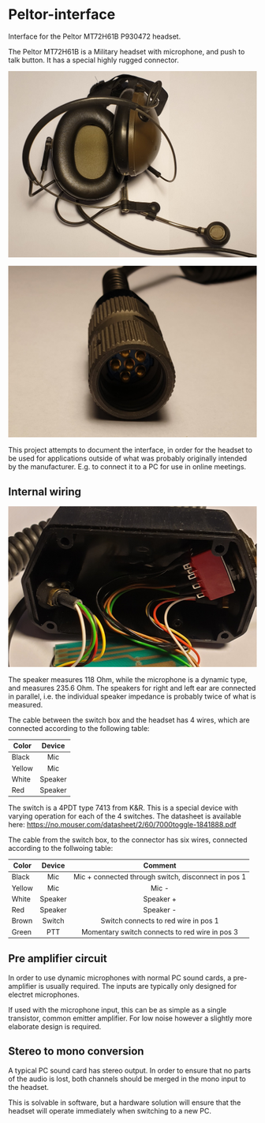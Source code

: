 # Peltor-interface
Interface for the Peltor MT72H61B P930472 headset.

The Peltor MT72H61B is a Military headset with microphone, and push to talk button. It has a special highly rugged connector.


![Headset overview](https://raw.githubusercontent.com/gbThreepwood/Peltor-interface/master/images/headset_overview.jpg "Headset overview")




![Connector](https://raw.githubusercontent.com/gbThreepwood/Peltor-interface/master/images/connector.jpg "Connector")

This project attempts to document the interface, in order for the headset to be used for applications outside of what was probably originally intended by the manufacturer. E.g. to connect it to a PC for use in online meetings.

## Internal wiring


![Connection box](https://raw.githubusercontent.com/gbThreepwood/Peltor-interface/master/images/connection_box.jpg "Connection box")

The speaker measures 118 Ohm, while the microphone is a dynamic type, and measures 235.6 Ohm. The speakers for right and left ear are connected in parallel, i.e. the individual speaker impedance is probably twice of what is measured.


The cable between the switch box and the headset has 4 wires, which are connected according to the following table:

| Color         | Device        |
| ------------- |:-------------:|
| Black         | Mic           |
| Yellow        | Mic           |
| White         | Speaker       |
| Red           | Speaker       |
 
The switch is a 4PDT type 7413 from K&R. This is a special device with varying operation for each of the 4 switches. The datasheet is available here: https://no.mouser.com/datasheet/2/60/7000toggle-1841888.pdf

The cable from the switch box, to the connector has six wires, connected
according to the follwoing table:

| Color         | Device        | Comment                                                |
| ------------- |:-------------:|:-------------:                                         |
| Black         | Mic           | Mic + connected through switch, disconnect in pos 1    |
| Yellow        | Mic           | Mic -                                                  |
| White         | Speaker       | Speaker +                                              |
| Red           | Speaker       | Speaker -                                              |
| Brown         | Switch        | Switch connects to red wire in pos 1                   |
| Green         | PTT           | Momentary switch connects to red wire in pos 3         |
 

## Pre amplifier circuit

In order to use dynamic microphones with normal PC sound cards, a pre-amplifier
is usually required. The inputs are typically only designed for electret
microphones.

If used with the microphone input, this can be as simple as a single transistor, common emitter amplifier. For low
noise however a slightly more elaborate design is required.

## Stereo to mono conversion

A typical PC sound card has stereo output. In order to ensure that no parts of
the audio is lost, both channels should be merged in the mono input to the
headset.

This is solvable in software, but a hardware solution will ensure that the
headset will operate immediately when switching to a new PC.
